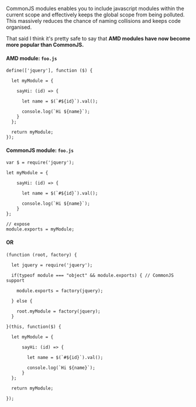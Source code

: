 CommonJS modules enables you to include javascript modules within the current scope and effectively keeps the global scope from being polluted. 
This massively reduces the chance of naming collisions and keeps code organised.

That said I think it's pretty safe to say that **AMD modules have now become more popular than CommonJS.**

#### AMD module: `foo.js`
```
define(['jquery'], function ($) {

  let myModule = {
  
    sayHi: (id) => {
    
      let name = $(`#${id}`).val();
      
      console.log(`Hi ${name}`);
    }
  };
  
  return myModule;
});
```

#### CommonJS module: `foo.js`
```
var $ = require('jquery');

let myModule = {

    sayHi: (id) => {
    
      let name = $(`#${id}`).val();
      
      console.log(`Hi ${name}`);
    }
};

// expose
module.exports = myModule;
```

#### OR
```
(function (root, factory) {

  let jquery = require('jquery');
  
  if(typeof module === "object" && module.exports) { // CommonJS support
  
    module.exports = factory(jquery);
    
  } else {
  
    root.myModule = factory(jquery);
  }
  
}(this, function($) {

  let myModule = {

      sayHi: (id) => {

        let name = $(`#${id}`).val();

        console.log(`Hi ${name}`);
      }
  };
  
  return myModule;
  
});
```
